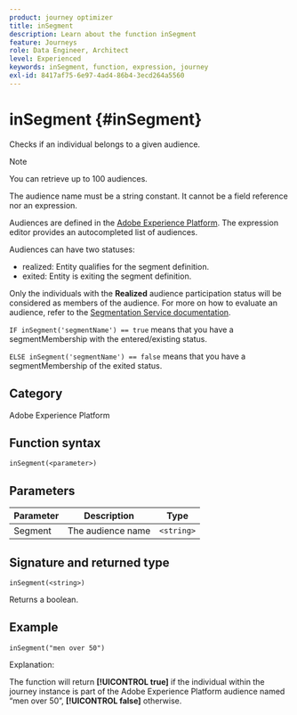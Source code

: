 ```yaml
---
product: journey optimizer
title: inSegment
description: Learn about the function inSegment
feature: Journeys
role: Data Engineer, Architect
level: Experienced
keywords: inSegment, function, expression, journey
exl-id: 8417af75-6e97-4ad4-86b4-3ecd264a5560
---
```

# inSegment {#inSegment}

Checks if an individual belongs to a given audience.

>[!NOTE]
>
>You can retrieve up to 100 audiences.

The audience name must be a string constant. It cannot be a field reference nor an expression.

Audiences are defined in the [Adobe Experience Platform](https://platform.adobe.com/audience/overview). The expression editor provides an autocompleted list of audiences.

Audiences can have two statuses:

* realized: Entity qualifies for the segment definition.
* exited: Entity is exiting the segment definition.

Only the individuals with the **Realized** audience participation status will be considered as members of the audience. For more on how to evaluate an audience, refer to the [Segmentation Service documentation](https://experienceleague.adobe.com/docs/experience-platform/segmentation/tutorials/evaluate-a-segment.html#interpret-segment-results). 

`IF inSegment('segmentName') == true` means that you have a segmentMembership with the entered/existing status.

`ELSE inSegment('segmentName') == false` means that you have a segmentMembership of the exited status.

## Category

Adobe Experience Platform

## Function syntax

`inSegment(<parameter>)`

## Parameters

|Parameter|Description|Type|
|--- |--- |--- |
|Segment|The audience name |`<string>`|

## Signature and returned type

`inSegment(<string>)`

Returns a boolean.

## Example

`inSegment("men over 50")`

Explanation:

The function will return **[!UICONTROL true]** if the individual within the journey instance is part of the Adobe Experience Platform audience named “men over 50”, **[!UICONTROL false]** otherwise.
